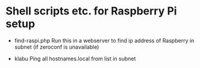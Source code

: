 # Shell scripts etc. for Raspberry Pi setup
- find-raspi.php
Run this in a webserver to find ip address of Raspberry in subnet (if zeroconf is unavailable)

- klabu
Ping all hostnames.local from list in subnet



